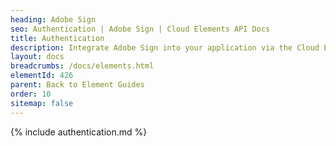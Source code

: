 ```yaml
---
heading: Adobe Sign
seo: Authentication | Adobe Sign | Cloud Elements API Docs
title: Authentication
description: Integrate Adobe Sign into your application via the Cloud Elements APIs.
layout: docs
breadcrumbs: /docs/elements.html
elementId: 426
parent: Back to Element Guides
order: 10
sitemap: false
---
```


{% include authentication.md %}
